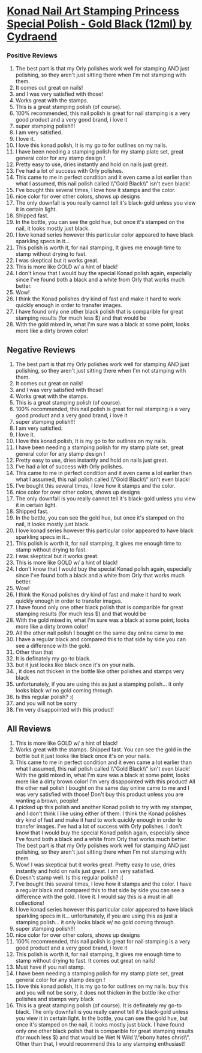 # [Konad Nail Art Stamping Princess Special Polish - Gold Black (12ml) by Cydraend](https://products.checkmycream.com/products/Konad-Nail-Art-Stamping-Princess-Special-Polish-Gold-Black-(12ml)-by-Cydraend.html)

### Positive Reviews

<ol>
      <li>The best part is that my Orly polishes work well for stamping AND just polishing, so they aren&#x27;t just sitting there when I&#x27;m not stamping with them.</li>
      <li>It comes out great on nails!</li>
      <li>and I was very satisfied with those!</li>
      <li>Works great with the stamps.</li>
      <li>This is a great stamping polish (of course).  </li>
      <li>100% recommended, this nail polish is great for nail stamping is a very good product and a very good brand, i love it</li>
      <li>super stamping polish!!!</li>
      <li>I am very satisfied.</li>
      <li>I love it.</li>
      <li>I love this konad polish, It is my go to for outlines on my nails.</li>
      <li>I have been needing a stamping polish for my stamp plate set, great general color for any stamp design !</li>
      <li>Pretty easy to use, dries instantly and hold on nails just great.</li>
      <li>I&#x27;ve had a lot of success with Orly polishes.</li>
      <li>This came to me in perfect condition and it even came a lot earlier than what I assumed, this nail polish called \\&quot;Gold Black\\&quot; isn&#x27;t even black!</li>
      <li>I&#x27;ve bought this several times, I love how it stamps and the color.</li>
      <li>nice color for over other colors, shows up designs</li>
      <li>The only downfall is you really cannot tell it&#x27;s black-gold unless you view it in certain light.  </li>
      <li>Shipped fast.</li>
      <li>In the bottle, you can see the gold hue, but once it&#x27;s stamped on the nail, it looks mostly just black.  </li>
      <li>I love konad series however this particular color appeared to have black sparkling specs in it...</li>
      <li>This polish is worth it, for nail stamping, It gives me enough time to stamp without drying to fast.</li>
      <li>I was skeptical but it works great.</li>
      <li>This is more like GOLD w/ a hint of black!</li>
      <li>I don&#x27;t know that I would buy the special Konad polish again, especially since I&#x27;ve found both a black and a white from Orly that works much better.</li>
      <li>Wow!</li>
      <li>I think the Konad polishes dry kind of fast and make it hard to work quickly enough in order to transfer images.</li>
      <li>I have found only one other black polish that is comparible for great stamping results (for much less $) and that would be</li>
      <li>With the gold mixed in, what I&#x27;m sure was a black at some point, looks more like a dirty brown color!</li>
</ol>


<h2>Negative Reviews</h2>
<ol>
<li> The best part is that my Orly polishes work well for stamping AND just polishing, so they aren&#x27;t just sitting there when I&#x27;m not stamping with them.</li>
<li> It comes out great on nails!</li>
<li> and I was very satisfied with those!</li>
<li> Works great with the stamps.</li>
<li> This is a great stamping polish (of course).  </li>
<li> 100% recommended, this nail polish is great for nail stamping is a very good product and a very good brand, i love it</li>
<li> super stamping polish!!!</li>
<li> I am very satisfied.</li>
<li> I love it.</li>
<li> I love this konad polish, It is my go to for outlines on my nails.</li>
<li> I have been needing a stamping polish for my stamp plate set, great general color for any stamp design !</li>
<li> Pretty easy to use, dries instantly and hold on nails just great.</li>
<li> I&#x27;ve had a lot of success with Orly polishes.</li>
<li> This came to me in perfect condition and it even came a lot earlier than what I assumed, this nail polish called \\&quot;Gold Black\\&quot; isn&#x27;t even black!</li>
<li> I&#x27;ve bought this several times, I love how it stamps and the color.</li>
<li> nice color for over other colors, shows up designs</li>
<li> The only downfall is you really cannot tell it&#x27;s black-gold unless you view it in certain light.  </li>
<li> Shipped fast.</li>
<li> In the bottle, you can see the gold hue, but once it&#x27;s stamped on the nail, it looks mostly just black.  </li>
<li> I love konad series however this particular color appeared to have black sparkling specs in it...</li>
<li> This polish is worth it, for nail stamping, It gives me enough time to stamp without drying to fast.</li>
<li> I was skeptical but it works great.</li>
<li> This is more like GOLD w/ a hint of black!</li>
<li> I don&#x27;t know that I would buy the special Konad polish again, especially since I&#x27;ve found both a black and a white from Orly that works much better.</li>
<li> Wow!</li>
<li> I think the Konad polishes dry kind of fast and make it hard to work quickly enough in order to transfer images.</li>
<li> I have found only one other black polish that is comparible for great stamping results (for much less $) and that would be</li>
<li> With the gold mixed in, what I&#x27;m sure was a black at some point, looks more like a dirty brown color!</li>
<li> All the other nail polish I bought on the same day online came to me</li>
<li> I have a regular black and compared this to that side by side you can see a difference with the gold.</li>
<li> Other than that</li>
<li> It is definately my go-to black.  </li>
<li> but it just looks like black once it&#x27;s on your nails.</li>
<li> , it does not thicken in the bottle like other polishes and stamps very black</li>
<li> unfortunately, if you are using this as just a stamping polish... it only looks black w/ no gold coming through.</li>
<li> Is this regular polish? :(</li>
<li> and you will not be sorry</li>
<li> I&#x27;m very disappointed with this product!</li>
</ol>

<h2>All Reviews</h2>

<ol>
    <li> This is more like GOLD w/ a hint of black!</li>
    <li> Works great with the stamps. Shipped fast. You can see the gold in the bottle but it just looks like black once it&#x27;s on your nails.</li>
    <li> This came to me in perfect condition and it even came a lot earlier than what I assumed, this nail polish called \\&quot;Gold Black\\&quot; isn&#x27;t even black! With the gold mixed in, what I&#x27;m sure was a black at some point, looks more like a dirty brown color! I&#x27;m very disappointed with this product! All the other nail polish I bought on the same day online came to me and I was very satisfied with those! Don&#x27;t buy this product unless you are wanting a brown, people!</li>
    <li> I picked up this polish and another Konad polish to try with my stamper, and I don&#x27;t think I like using either of them. I think the Konad polishes dry kind of fast and make it hard to work quickly enough in order to transfer images. I&#x27;ve had a lot of success with Orly polishes. I don&#x27;t know that I would buy the special Konad polish again, especially since I&#x27;ve found both a black and a white from Orly that works much better. The best part is that my Orly polishes work well for stamping AND just polishing, so they aren&#x27;t just sitting there when I&#x27;m not stamping with them.</li>
    <li> Wow! I was skeptical but it works great. Pretty easy to use, dries instantly and hold on nails just great. I am very satisfied.</li>
    <li> Doesn&#x27;t stamp well. Is this regular polish? :(</li>
    <li> I&#x27;ve bought this several times, I love how it stamps and the color. I have a regular black and compared this to that side by side you can see a difference with the gold. I love it. I would say this is a must in all collections!</li>
    <li> I love konad series however this particular color appeared to have black sparkling specs in it... unfortunately, if you are using this as just a stamping polish... it only looks black w/ no gold coming through.</li>
    <li> super stamping polish!!!</li>
    <li> nice color for over other colors, shows up designs</li>
    <li> 100% recommended, this nail polish is great for nail stamping is a very good product and a very good brand, i love it</li>
    <li> This polish is worth it, for nail stamping, It gives me enough time to stamp without drying to fast. It comes out great on nails!</li>
    <li> Must have if you nail stamp.</li>
    <li> I have been needing a stamping polish for my stamp plate set, great general color for any stamp design !</li>
    <li> I love this konad polish, It is my go to for outlines on my nails. buy this and you will not be sorry, it does not thicken in the bottle like other polishes and stamps very black</li>
    <li> This is a great stamping polish (of course).  It is definately my go-to black.  The only downfall is you really cannot tell it&#x27;s black-gold unless you view it in certain light.  In the bottle, you can see the gold hue, but once it&#x27;s stamped on the nail, it looks mostly just black.  I have found only one other black polish that is comparible for great stamping results (for much less $) and that would be Wet N Wild \\&quot;ebony hates chris\\&quot;.  Other than that, I would recommend this to any stamping enthusiast!</li>
</ol>




